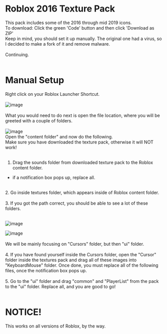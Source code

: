 # Roblox 2016 Texture Pack
This pack includes some of the 2016 through mid 2019 icons.<br>
To download: Click the green 'Code' button and then click 'Download as ZIP'<br>
Keep in mind, you should set it up manually. The original one had a virus, so I decided to make a fork of it and remove malware.<br>
<br>
Continuing.<br>
<br>
# Manual Setup
Right click on your Roblox Launcher Shortcut.<br>
<br>
![image](https://user-images.githubusercontent.com/100803757/235503658-4673a4bc-d9e4-42fa-aefd-87c7b433dfbd.png)<br>
<br>
What you would need to do next is open the file location, where you will be greeted with a couple of folders.<br>
<br>
![image](https://user-images.githubusercontent.com/100803757/235503847-44edfea2-43c0-4482-9dcf-a6683136b8fc.png)<br>
Open the "content folder" and now do the following.<br>
Make sure you have downloaded the texture pack, otherwise it will NOT work!<br>
<br>
1. Drag the sounds folder from downloaded texture pack to the Roblox content folder.<br>
- if a notification box pops up, replace all.<br>
<br>
2. Go inside textures folder, which appears inside of Roblox content folder.<br>
<br>
3. If you got the path correct, you should be able to see a lot of these folders.<br>
<br>

![image](https://user-images.githubusercontent.com/100803757/235505247-a6e9676e-14eb-4243-bd27-5beaf8abfafb.png)
<br>

![image](https://user-images.githubusercontent.com/100803757/235505416-aa98691a-c816-4437-a008-5275421eb249.png)
<br>
<br>
We will be mainly focusing on "Cursors" folder, but then "ui" folder.<br>
<br>
4. If you have found yourself inside the Cursors folder, open the "Cursor" folder inside the textures pack and drag all of these images into "KeyboardMouse" folder. Once done, you must replace all of the following files, once the notification box pops up.<br>
<br>
5. Go to the "ui" folder and drag "common" and "PlayerList" from the pack to the "ui" folder. Replace all, and you are good to go!<br>
<br>
# NOTICE!
This works on all versions of Roblox, by the way.
